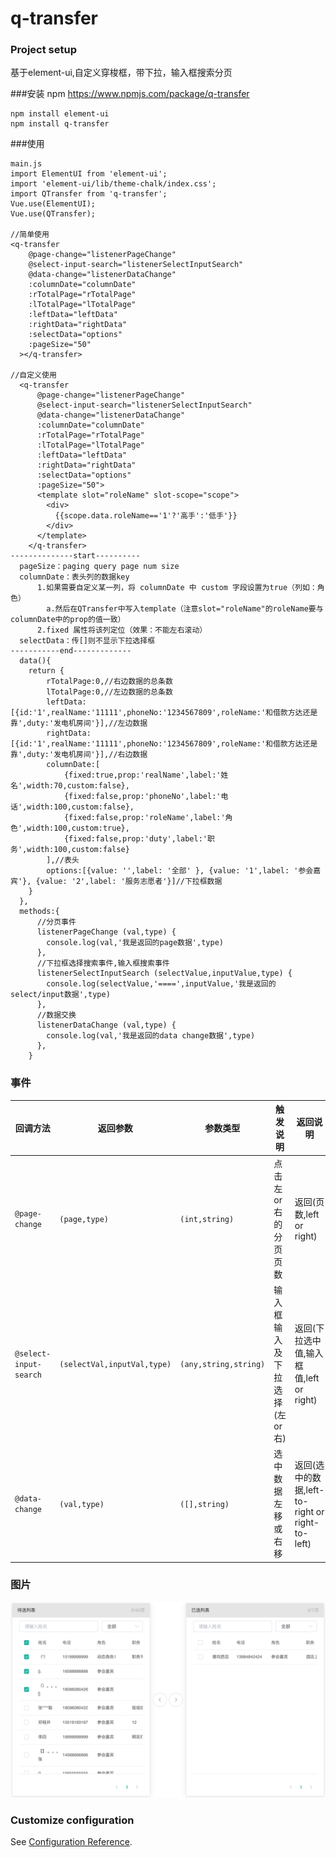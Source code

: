 # q-transfer

### Project setup
基于element-ui,自定义穿梭框，带下拉，输入框搜索分页

###安装
npm https://www.npmjs.com/package/q-transfer
```
npm install element-ui
npm install q-transfer
```
###使用
```
main.js
import ElementUI from 'element-ui';
import 'element-ui/lib/theme-chalk/index.css';
import QTransfer from 'q-transfer';
Vue.use(ElementUI);
Vue.use(QTransfer);

//简单使用
<q-transfer
    @page-change="listenerPageChange"
    @select-input-search="listenerSelectInputSearch"
    @data-change="listenerDataChange"
    :columnDate="columnDate"
    :rTotalPage="rTotalPage"
    :lTotalPage="lTotalPage"
    :leftData="leftData"
    :rightData="rightData"
    :selectData="options"
    :pageSize="50"
  ></q-transfer>

//自定义使用
  <q-transfer
      @page-change="listenerPageChange"
      @select-input-search="listenerSelectInputSearch"
      @data-change="listenerDataChange"
      :columnDate="columnDate"
      :rTotalPage="rTotalPage"
      :lTotalPage="lTotalPage"
      :leftData="leftData"
      :rightData="rightData"
      :selectData="options"
      :pageSize="50">
      <template slot="roleName" slot-scope="scope">
        <div>
          {{scope.data.roleName=='1'?'高手':'低手'}}
        </div>
      </template>
    </q-transfer>
--------------start----------
  pageSize：paging query page num size
  columnDate：表头列的数据key
      1.如果需要自定义某一列，将 columnDate 中 custom 字段设置为true（列如：角色）
        a.然后在QTransfer中写入template（注意slot="roleName"的roleName要与columnDate中的prop的值一致）
      2.fixed 属性将该列定位（效果：不能左右滚动）
  selectData：传[]则不显示下拉选择框
-----------end-------------
  data(){
    return {
        rTotalPage:0,//右边数据的总条数
        lTotalPage:0,//左边数据的总条数
        leftData:[{id:'1',realName:'11111',phoneNo:'1234567809',roleName:'和借款方达还是靠',duty:'发电机房间'}],//左边数据
        rightData:[{id:'1',realName:'11111',phoneNo:'1234567809',roleName:'和借款方达还是靠',duty:'发电机房间'}],//右边数据
        columnDate:[
            {fixed:true,prop:'realName',label:'姓名',width:70,custom:false},
            {fixed:false,prop:'phoneNo',label:'电话',width:100,custom:false},
            {fixed:false,prop:'roleName',label:'角色',width:100,custom:true},
            {fixed:false,prop:'duty',label:'职务',width:100,custom:false}
        ],//表头
        options:[{value: '',label: '全部' }, {value: '1',label: '参会嘉宾'}, {value: '2',label: '服务志愿者'}]//下拉框数据
    }
  },
  methods:{
      //分页事件
      listenerPageChange (val,type) {
        console.log(val,'我是返回的page数据',type)
      },
      //下拉框选择搜索事件,输入框搜索事件
      listenerSelectInputSearch (selectValue,inputValue,type) {
        console.log(selectValue,'====',inputValue,'我是返回的select/input数据',type)
      },
      //数据交换
      listenerDataChange (val,type) {
        console.log(val,'我是返回的data change数据',type)
      },
    }
```
### 事件
| 回调方法 | 返回参数 | 参数类型 | 触发说明 | 返回说明 |
|-------|-------|---------|-------|-------|
| `@page-change` | `(page,type)` | `(int,string)` | 点击左or右的分页页数 | 返回(页数,left or right) |
| `@select-input-search` | `(selectVal,inputVal,type)` | `(any,string,string)` | 输入框输入及下拉选择(左or右) | 返回(下拉选中值,输入框值,left or right) |
| `@data-change` | `(val,type)` | `([],string)` | 选中数据左移或右移 | 返回(选中的数据,left-to-right or right-to-left) |

### 图片
![Alt text](https://github.com/QinHongYang/transfer/blob/master/WechatIMG26.png?raw=true)
### Customize configuration
See [Configuration Reference](https://cli.vuejs.org/config/).
